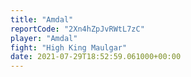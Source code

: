 ```yaml
---
title: "Amdal"
reportCode: "2Xn4hZpJvRWtL7zC"
player: "Amdal"
fight: "High King Maulgar"
date: 2021-07-29T18:52:59.061000+00:00
---
```

